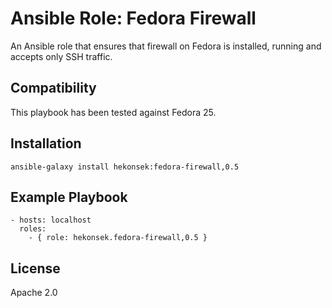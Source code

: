 # Ansible Role: Fedora Firewall

An Ansible role that ensures that firewall on Fedora is installed, running and accepts only SSH traffic.

## Compatibility

This playbook has been tested against Fedora 25.

## Installation 

    ansible-galaxy install hekonsek:fedora-firewall,0.5

## Example Playbook

    - hosts: localhost
      roles:
        - { role: hekonsek.fedora-firewall,0.5 }

## License

Apache 2.0